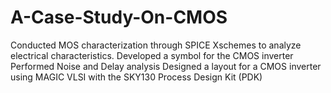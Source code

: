 # A-Case-Study-On-CMOS
Conducted MOS characterization through SPICE Xschemes to analyze electrical characteristics.
Developed a symbol for the CMOS inverter 
Performed Noise and Delay analysis 
Designed a layout for a CMOS inverter using MAGIC VLSI with the SKY130 Process Design Kit (PDK)
